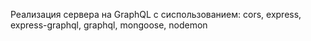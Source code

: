 Реализация сервера на GraphQL с сиспользованием: cors, express, express-graphql, graphql, mongoose, nodemon